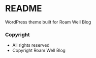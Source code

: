 # README
WordPress theme built for Roam Well Blog

### Copyright
- All rights reserved
- Copyright Roam Well Blog
